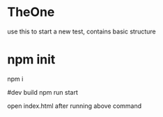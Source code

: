 # TheOne
use this to start a new test, contains basic structure

# npm init
npm i

#dev build
npm run start

open index.html after running above command
